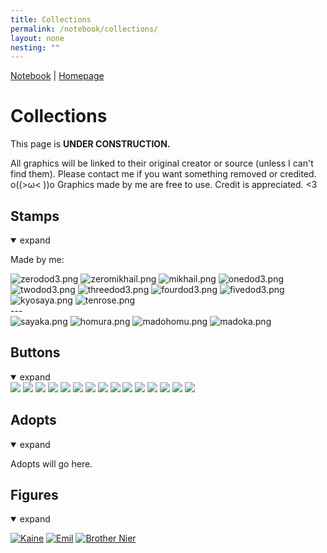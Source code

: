 ```yaml
---
title: Collections
permalink: /notebook/collections/
layout: none
nesting: ""
---
```



<a href="/notebook">Notebook</a> | <a href="/">Homepage</a>

# Collections
This page is **UNDER CONSTRUCTION.**

All graphics will be linked to their original creator or source (unless I can't find them).
Please contact me if you want something removed or credited. o((>ω< ))o
Graphics made by me are free to use. Credit is appreciated. <3

## Stamps

<details open> <summary class="toggle-summary">expand</summary>

Made by me:

<img src='/images/stamps/zerodod3.png' alt='zerodod3.png'>
<img src='/images/stamps/zeromikhail.png' alt='zeromikhail.png'>
<img src='/images/stamps/mikhail.png' alt='mikhail.png'>
<img src='/images/stamps/onedod3.png' alt='onedod3.png'>
<img src='/images/stamps/twodod3.png' alt='twodod3.png'>
<img src='/images/stamps/threedod3.png' alt='threedod3.png'>
<img src='/images/stamps/fourdod3.png' alt='fourdod3.png'>
<img src='/images/stamps/fivedod3.png' alt='fivedod3.png'>
<img src='/images/stamps/kyosaya.png' alt='kyosaya.png'>
<img src='/images/stamps/tenrose.png' alt='tenrose.png'>
<br> --- <br>
<img src='/images/stamps/sayaka.png' alt='sayaka.png'>
<img src='/images/stamps/homura.png' alt='homura.png'>
<img src='/images/stamps/madohomu.png' alt='madohomu.png'>
<img src='/images/stamps/madoka.png' alt='madoka.png'>


</details>

## Buttons

<details open> <summary class="toggle-summary">expand</summary>

<img src="/images/buttons/3ds.jpg">
<img src="/images/buttons/ao3.jpg">
<img src="/images/buttons/8.png">
<img src="/images/buttons/minecraftbutton.png">
<img src="/images/buttons/mobilefriendly.png">
<img src="/images/buttons/wayback_machine.png">
<img src="/images/buttons/antiNFT.gif">
<img src="/images/buttons/delete-twitter.gif">
<img src="/images/buttons/ditch-socialmedia.gif">
<img src="/images/buttons/firefoxnow.gif">
<img src="/images/buttons/html.gif">
<img src="/images/buttons/neocities.gif">
<img src="/images/buttons/piracybutton.gif">
<img src="/images/buttons/vocaloid.gif">
<img src="/images/buttons/nap-time.png">


</details>

## Adopts

<details open> <summary class="toggle-summary">expand</summary>

Adopts will go here.

</details>

## Figures

<details open> <summary class="toggle-summary">expand</summary>

[![Kaine](/images/figures/kaine.png)](https://myfigurecollection.net/item/1182242) [![Emil](/images/figures/emil.png)](https://myfigurecollection.net/item/1182243) [![Brother Nier](/images/figures/brothernier.png)](https://myfigurecollection.net/item/1102838)
</details>

<script>
  document.addEventListener("DOMContentLoaded", () => {
    document.querySelectorAll("details").forEach(details => {
      const summary = details.querySelector("summary");
      const defaultText = summary.textContent;

      details.addEventListener("toggle", () => {
        summary.textContent = details.open ? "collapse" : "expand";
      });
    });
  });
</script>